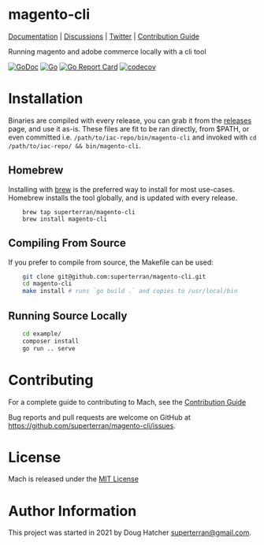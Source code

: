# magento-cli

[Documentation](https://superterran.net/magento-cli) |
[Discussions](https://github.com/superterran/magento-cli/discussions) |
[Twitter](https://twitter.com/superterran) |
[Contribution Guide](CONTRIBUTING.md)

Running magento and adobe commerce locally with a cli tool

[![GoDoc](https://godoc.org/github.com/gohugoio/hugo?status.svg)](https://pkg.go.dev/github.com/superterran/magento-cli)
[![Go](https://github.com/superterran/magento-cli/actions/workflows/go.yml/badge.svg?branch=main)](https://github.com/superterran/magento-cli/actions/workflows/go.yml) 
[![Go Report Card](https://goreportcard.com/badge/github.com/superterran/magento-cli)](https://goreportcard.com/report/github.com/superterran/magneto-cli)
[![codecov](https://codecov.io/gh/superterran/magento-cli/branch/main/graph/badge.svg?token=S48U2MJP9I)](https://codecov.io/gh/superterran/magento-cli)

# Installation 

Binaries are compiled with every release, you can grab it from the [releases](https://github.com/superterran/magento-cli/releases/) page, and use it as-is. These files are fit to be ran directly, from $PATH, or even committed i.e. `/path/to/iac-repo/bin/magento-cli` and invoked with `cd /path/to/iac-repo/ && bin/magento-cli`.

## Homebrew

Installing with [brew](https://brew.sh/) is the preferred way to install for most use-cases. Homebrew installs the tool globally, and is updated with every release. 

```/bin/bash
    brew tap superterran/magento-cli
    brew install magento-cli
```

## Compiling From Source

If you prefer to compile from source, the Makefile can be used:

```bash
    git clone git@github.com:superterran/magento-cli.git 
    cd magento-cli
    make install # runs `go build .` and copies to /usr/local/bin
```

## Running Source Locally

```bash
    cd example/
    composer install
    go run .. serve
```

# Contributing

For a complete guide to contributing to Mach, see the [Contribution Guide](CONTRIBUTING.md)

Bug reports and pull requests are welcome on GitHub at https://github.com/superterran/magento-cli/issues. 

# License
Mach is released under the [MIT License](LICENSE)

# Author Information
This project was started in 2021 by Doug Hatcher <superterran@gmail.com>.
